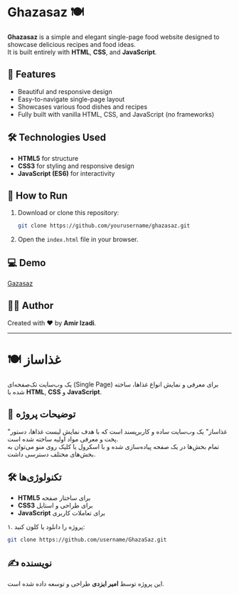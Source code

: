 # Ghazasaz 🍽️

**Ghazasaz** is a simple and elegant single-page food website designed to showcase delicious recipes and food ideas.  
It is built entirely with **HTML**, **CSS**, and **JavaScript**.

## 📌 Features

-   Beautiful and responsive design
-   Easy-to-navigate single-page layout
-   Showcases various food dishes and recipes
-   Fully built with vanilla HTML, CSS, and JavaScript (no frameworks)

## 🛠️ Technologies Used

-   **HTML5** for structure
-   **CSS3** for styling and responsive design
-   **JavaScript (ES6)** for interactivity

## 🚀 How to Run

1. Download or clone this repository:
    ```bash
    git clone https://github.com/yourusername/ghazasaz.git
    ```
2. Open the `index.html` file in your browser.

## 💻 Demo


<a href="https://amirshy.github.io/ghazasaz/">Gazasaz</a>


## 👨‍💻 Author

Created with ❤️ by **Amir Izadi**.

---

# 🍽️ غذاساز

یک وب‌سایت تک‌صفحه‌ای (Single Page) برای معرفی و نمایش انواع غذاها، ساخته شده با **HTML**, **CSS** و **JavaScript**.

## 📜 توضیحات پروژه

"غذاساز" یک وب‌سایت ساده و کاربرپسند است که با هدف نمایش لیست غذاها، دستور پخت و معرفی مواد اولیه ساخته شده است.  
تمام بخش‌ها در یک صفحه پیاده‌سازی شده و با اسکرول یا کلیک روی منو می‌توان به بخش‌های مختلف دسترسی داشت.

## 🛠️ تکنولوژی‌ها

-   **HTML5** برای ساختار صفحه
-   **CSS3** برای طراحی و استایل
-   **JavaScript** برای تعاملات کاربری

۱. پروژه را دانلود یا کلون کنید:

```bash
git clone https://github.com/username/GhazaSaz.git
```

## ✍️ نویسنده

این پروژه توسط **امیر ایزدی** طراحی و توسعه داده شده است.
